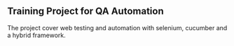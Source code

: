 ## Training Project for QA Automation

The project cover web testing and automation with selenium, cucumber and a hybrid framework. 

